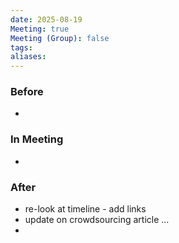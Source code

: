 ```yaml
---
date: 2025-08-19
Meeting: true
Meeting (Group): false
tags: 
aliases:
---
```


### Before
- 

### In Meeting
- 

### After
- re-look at timeline - add links
- update on crowdsourcing article ...
- 